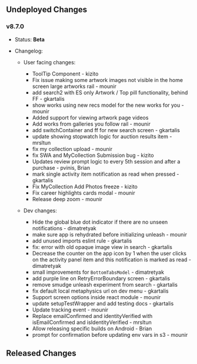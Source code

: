 ## Undeployed Changes

### v8.7.0

- Status: **Beta**
- Changelog:

  - User facing changes:

    - ToolTip Component - kizito
    - Fix issue making some artwork images not visible in the home screen large artworks rail - mounir
    - add search2 with ES only Artwork / Top pill functionality, behind FF - gkartalis
    - show works using new recs model for the new works for you - mounir
    - Added support for viewing artwork page videos
    - Add works from galleries you follow rail - mounir
    - add switchContainer and ff for new search screen - gkartalis
    - update showing stopwatch logic for auction results item - mrsltun
    - fix my collection upload - mounir
    - fix SWA and MyCollection Submission bug - kizito
    - Updates review prompt logic to every 5th session and after a purchase - pvinis, Brian
    - mark single activity item notification as read when pressed - gkartalis
    - Fix MyCollection Add Photos freeze - kizito
    - Fix career highlights cards modal - mounir
    - Release deep zoom - mounir

  - Dev changes:
    - Hide the global blue dot indicator if there are no unseen notifications - dimatretyak
    - make sure app is rehydrated before initializing unleash - mounir
    - add unused imports eslint rule - gkartalis
    - fix: error with old opaque image view in search - gkartalis
    - Decrease the counter on the app icon by 1 when the user clicks on the activity panel item and this notification is marked as read - dimatretyak
    - small improvements for `BottomTabsModel` - dimatretyak
    - add purple line on RetryErrorBoundary screen - gkartalis
    - remove smudge unleash experiment from search - gkartalis
    - fix default local metaphysics url on dev menu - gkartalis
    - Support screen options inside react module - mounir
    - update setupTestWrapper and add testing docs - gkartalis
    - Update tracking event - mounir
    - Replace emailConfirmed and identityVerified with isEmailConfirmed and isIdentityVerified - mrsltun
    - Allow releasing specific builds on Android - Brian
    - prompt for confirmation before updating env vars in s3 - mounir

<!-- DO NOT CHANGE -->

## Released Changes
